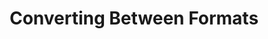 ---
title: Converting Between Formats
type: docs
weight: 25
url: /net/how-to-work-with-asposesvg-api/converting/
---